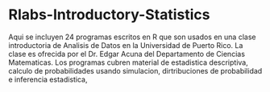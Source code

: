 # Rlabs-Introductory-Statistics
Aqui se incluyen 24 programas escritos en R que son usados en una clase introductoria de Analisis de Datos en la  Universidad de Puerto Rico.  La clase es ofrecida por el Dr. Edgar Acuna del Departamento de Ciencias Matematicas. Los programas cubren material de estadistica descriptiva, calculo de probabilidades usando simulacion, dirtribuciones de probabilidad e inferencia estadistica,


